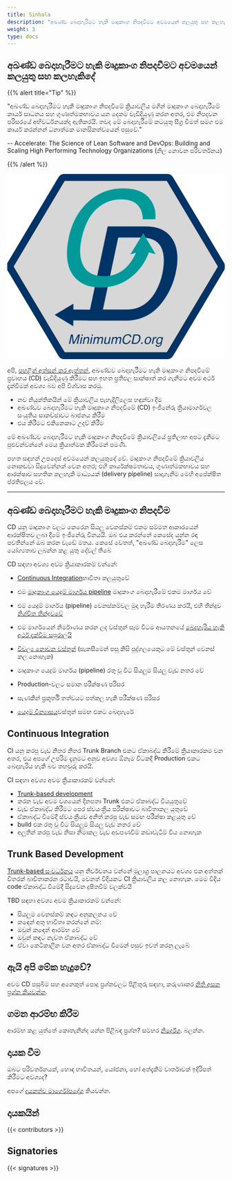 ```yaml
---
title: Sinhala
description: "අඛණ්ඩ බෙදාහැරීමට හැකි මෘදුකාංග නිපදවීමට අවමයෙන් කලයුතු සහ කලහැකිදේ"
weight: 3
type: docs
---
```



## අඛණ්ඩ බෙදාහැරීමට හැකි මෘදුකාංග නිපදවීමට අවමයෙන් කලයුතු සහ කලහැකිදේ

{{% alert title="Tip" %}}

"අඛණ්ඩ බෙදාහැරීමට හැකි මෘදුකාංග නිපදවීමේ ක්‍රියාවලිය මගින් මෘදුකාංග බෙදාහැරීමේ කාර්ය සාධනය සහ ගුණාත්මකභාවය යන දෙකම වැඩිදියුණු කරන අතර, එම නිපදවන පරිසරයේ අභිවර්ධනයක්ද ඇතිකරයි. තවද මේ බෙදාහැරීමේ කටයුතු සීග්‍ර වීමත් සමග එම කාර්ය කරන්නන් ධනාත්මක මානසිකත්වයෙන් පසුවේ."

-- Accelerate: The Science of Lean Software and DevOps: Building and Scaling High Performing Technology Organizations (නිල නොවන පරිවර්තනය)

{{% /alert %}}

![MinimumCD](/images/minimumCD-logo-hex.png?height=150px)

අපි, [පහළින් අත්සන් කර ඇත්තන්](#signatories), අඛණ්ඩව බෙදාහැරීමට හැකි මෘදුකාංග නිපදවීමේ ප්‍රවාහය (CD) වැඩිදියුණු කිරීමට සහ ඉහත ප්‍රතිඵල සාක්ෂාත් කර ගැනීමට අවම අර්ථ දැක්වීමක් අවශ්‍ය බව අපි විශ්වාස කරමු.

- නව නියුක්තිකයින්  මේ ක්‍රියාවලිය පැහැදිලිලෙස හඳුන්වා දීම
- අඛණ්ඩව බෙදාහැරීමට හැකි මෘදුකාංග නිපදවීමේ (CD) ඉංජිනේරු ක්‍රියාමාර්ගවල සංයුතිය සාකච්ඡාවට බාජනය කිරීම
- එය කිරීමට එකිනෙකාට උදව් කිරීම

මේ අඛණ්ඩව බෙදාහැරීමට හැකි මෘදුකාංග නිපදවීමේ ක්‍රියාවලියේ ප්‍රතිලාභ අපට දැකීමට පුළුවන්වන්නේ  මෙය ක්‍රියාත්මක  කිරීමෙන් පමණි.

පහත සඳහන් උපදෙස් අවමයෙන් කලයුතුදේ වේ.  මෘදුකාංග නිපදවීමේ ක්‍රියාවලිය නොකඩවා සිදුවෙන්නක් වෙන අතර; එහි කාර්යක්ෂමතාවය, ගුණාත්මකභාවය සහ ආරක්ෂාව සහතික කලහැකි මාධ්‍යයක් (delivery pipeline) සාදාගැනීම මෙහි අපේක්ෂිත ප්රතිඵලය වේ.

---

## අඛණ්ඩ බෙදාහැරීමට හැකි මෘදුකාංග නිපදවීම

CD යනු මෘදුකාංග වලට කෙරෙන සියලු වෙනස්කම් එකම සම්මත ආකාරයෙන් ආරක්ෂිතව ලබා දීමේ ඉංජිනේරු විනයයි. ඔබ එය කරන්නේ කෙසේද යන්න රඳා පවතින්නේ ඔබ කරන වැඩේ මතය. කෙසේ වෙතත්, "අඛණ්ඩ බෙදාහැරීම" ලෙස යෝග්‍යතාව ලබන්න කළ යුතු දේවල් තිබේ

CD සඳහා අවශ්‍ය අවම ක්‍රියාකාරකම් වන්නේ:

- [Continuous Integration](#continuous-integration)භාවිතා කලයුතුවේ
- එම [මෘදුකාංග යෙදුම් මාර්ගය pipeline](https://www.informit.com/articles/article.aspx?p=1621865&seqNum=2#:~:text=%EE%94%80Buy-,What%20Is%20a%20Deployment%20Pipeline%3F,-At%20an%20abstract)
  මෘදුකාංග බෙදාහැරීමේ එකම මාර්ගය වේ
- එම යෙදුම් මාර්ගය (pipeline) වෙනස්කම්වල මුදා හැරීම තීරණය කරයි, එහි තීන්දුව [නිශ්චිත තීන්දුවවේ](../../faq/#why-should-the-pipeline-be-definitive-for-deploy)

- එම මාර්ගයෙන් නිර්මාණය කරන ලද වස්තුන් සෑම විටම ආයතනයේ [බෙදාහැරිය හැකි අර්ථ දැක්වීම සපුරාලයි](../../faq/#what-do-we-mean-by-definition-of-deployable)
- [විචල්‍ය නොවන වස්තුන්](../../minimumcd/immutable/) (සැකසීමෙන් පසු කිසි පුද්ගලයෙකුට මේ වස්තුන් වෙනස් කල නොහැක)
- මෘදුකාංග යෙදුම් මාර්ගය (pipeline) රතු වූ විට සියලුම සියලු වැඩ නතර වේ
- Production-වලට සමාන පරීක්ෂණ පරිසර
- සැණකින් ප්‍රකූර්ති තත්වයට පත්කල හැකි පරීක්ෂණ පරිසර
- [යෙදුම් වින්‍යාසය](../../faq/#What-is-application-configuration)වස්තුන් සමඟ එකට බෙදාහැරේ

## Continuous Integration

CI යනු කරපු වැඩ නිතර නිතර Trunk Branch එකට ඒකාබද්ධ කිරීමේ ක්‍රියාකාරකම වන අතර, එය අපගේ උපරිම දැනුමට අනුව අවශ්‍ය ඕනෑම විටකදී  Production එකට බෙදාහැරිය හැකි බව තහවුරු කරයි.

CI සඳහා අවශ්‍ය අවම ක්‍රියාකාරකම් වන්නේ:

- [Trunk-based development](#trunk-based-development)
- කරන වැඩ අවම වශයෙන් දිනපතා Trunk එකට ඒකාබද්ධ වියයුතුවේ
- වැඩ ඒකාබද්ධ කිරීමට පෙර ස්වයංක්‍රීය පරීක්ෂාවට බාවිතාකල යුතුවේ
- ඒකාබද්ධ වීමේදී ස්වයංක්‍රීයව අනිත් කරපු වැඩ සමඟ පරීක්ෂා කළයුතු වේ
- build එක රතු වූ විට සියලුම සියලු වැඩ නතර වේ
- අලුතින් කරපු වැඩ නිසා නිමාකල වැඩ අඩපණවීම් කඩාවැටීම් විය නොහැක

## Trunk Based Development

[Trunk-based සංවර්ධනය](../../minimumcd/tbd) යනු නිර්වචනය වන්නේ මූලාශ්‍ර පාලනයට අවශ්‍ය එක අත්තක් විතරක් බාවිතාකරන රටාවයි, වෙනත් විදියකට CI ක්‍රියාවලිය කල නොහැක. මෙම විදිය code ඒකාබද්ධ වීමේදී සිදුවෙන දුෂිතවීම් වලක්වයි

TBD සඳහා අවශ්‍ය අවම ක්‍රියාකාරකම් වන්නේ:

- සියලුම වෙනස්කම් කඳට අනුකලනය වේ
- කඳෙන් අතු භාවිතා කරන්නේ නම්:
- ඔවුන් කඳෙන් ආරම්භ වේ
- ඔවුන් කඳට නැවත ඒකාබද්ධ වේ
- ඒවා කෙටිකාලීන වන අතර ඒකාබද්ධ වීමෙන් පසුව ඉවත් කරනු ලැබේ

## ඇයි අපි මේක හැදුවේ?

අවම CD පසුබිම සහ අනෙකුත් පොදු ප්‍රශ්නවලට පිළිතුරු සඳහා, කරුණාකර [නිති අසන ප්‍රශ්න කියවන්න](../../faq).

## ගමන ආරම්භ කිරීම

ආරම්භ කළ යුත්තේ කොතැනින්ද යන්න පිළිබඳ ප්‍රශ්න? සමහර [නිර්දේශ](../../journey/). බලන්න.

## දායක වීම

ඔබට පරිවර්තනයක්, හොඳ භාවිතයන්, යෝජනා, හෝ අත්දැකීම් වාර්තාවක් ඉදිරිපත් කිරීමට අවශ්‍යද?

අපගේ [දායකත්ව මාර්ගෝපදේශ](https://github.com/Minimum-CD/cd-manifesto/blob/master/CONTRIBUTING.md) කියවන්න.

## දායකයින්

{{< contributors >}}

## Signatories

{{< signatures >}}
